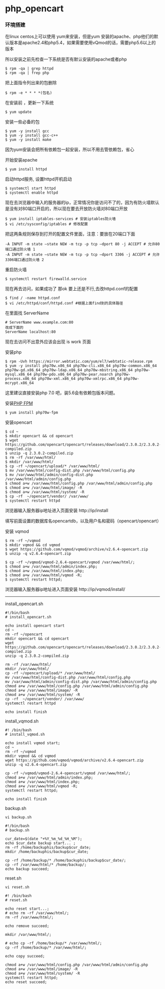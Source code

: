 # php_opencart


### 环境搭建
在linux centos上可以使用 yum来安装，但是yum 安装的apache、php他们的默认版本是apache2.4和php5.4，如果需要使用vQmod的话，需要php5.6以上的版本

所以安装之前先检查一下系统是否有默认安装的apache或者php
```
$ rpm -qa | grep httpd 
$ rpm -qa | frep php
```

把上面指令列出来的包删除
```
$ rpm -e * * * *(包名)
```

在安装前 ，更新一下系统
```
$ yum update
```

安装一些必备的包
```
$ yum -y install gcc 
$ yum -y install gcc-c++ 
$ yum -y install make
```
因为yum安装会把所有依赖包一起安装，所以不用去管依赖包，省心 

开始安装apache
```
$ yum install httpd
```

启动httpd服务, 设置httpd开机启动
```
$ systemctl start httpd
$ systemctl enable httpd
```

现在去浏览器中输入的服务器的ip，正常情况你是访问不了的，因为有防火墙默认是没有对80端口开启的，所以现在要去开放防火墙对80端口开放
```
$ yum install iptables-services # 安装iptables防火墙 
$ vi /etc/sysconfig/iptables # 修改配置 
```

把这两条规则保存到打开的配置文件里面，注意：要放在20端口下面 
```
-A INPUT -m state –state NEW -m tcp -p tcp –dport 80 -j ACCEPT # 允许80端口通过防火墙 1 
-A INPUT -m state –state NEW -m tcp -p tcp –dport 3306 -j ACCEPT # 允许3306端口通过防火墙 2 
```

重启防火墙
```
$ systemctl restart firewalld.service
```

现在再去访问，如果成功了 那ok 要上还是不行,去改httpd.conf的配置

```
$ find / -name httpd.conf
$ vi /etc/httpd/conf/httpd.conf #根据上面find到的具体路径
```
在里面找 ServerName 
```
# ServerName www.example.com:80 
改成下面的
ServerName localhost:80
```
现在去访问不出意外应该会出现 is work 页面

安装php
```
$ rpm -Uvh https://mirror.webtatic.com/yum/el7/webtatic-release.rpm 
$ yum -y install php70w.x86_64 php70w-cli.x86_64 php70w-common.x86_64 php70w-gd.x86_64 php70w-ldap.x86_64 php70w-mbstring.x86_64 php70w-mysql.x86_64 php70w-pdo.x86_64 php70w-pear.noarch php70w-process.x86_64 php70w-xml.x86_64 php70w-xmlrpc.x86_64 php70w-mcrypt.x86_64
```
这里建议直接安装php 7.0 吧，装5.6会有依赖包版本问题。

安装[PHP FPM](https://www.cnblogs.com/followyou/p/9460058.html)
```
$ yum install php70w-fpm
```

安装opencart 
```
$ cd ~
$ mkdir opencart && cd opencart
$ wget https://github.com/opencart/opencart/releases/download/2.3.0.2/2.3.0.2-compiled.zip
$ unzip -q 2.3.0.2-compiled.zip
$ rm -rf /var/www/html/
$ mkdir /var/www/html/
$ cp -rf ~/opencart/upload/* /var/www/html/
$ mv /var/www/html/config-dist.php /var/www/html/config.php
$ mv /var/www/html/admin/config-dist.php /var/www/html/admin/config.php
$ chmod a+w /var/www/html/config.php /var/www/html/admin/config.php
$ chmod a+w /var/www/html/image/ -R
$ chmod a+w /var/www/html/system/ -R
$ cp -rf  ~/opencart/vendor/ /var/www/
$ systemctl restart httpd
```

浏览器输入服务器ip地址进入页面安装 http://ip/install

填写前面设置的数据库名opencartdb，以及用户名和密码（opencart/opencart）

安装 vqmod
```
$ rm -rf ~/vqmod
$ mkdir vqmod && cd vqmod
$ wget https://github.com/vqmod/vqmod/archive/v2.6.4-opencart.zip
$ unzip -q v2.6.4-opencart.zip

$ cp -rf ~/vqmod/vqmod-2.6.4-opencart/vqmod /var/www/html/;
$ chmod a+w /var/www/html/admin/index.php;
$ chmod a+w /var/www/html/index.php;
$ chmod a+w /var/www/html/vqmod -R;
$ systemctl restart httpd;
```
浏览器输入服务器ip地址进入页面安装 http://ip/vqmod/install/

---

install_opencart.sh
```
#!/bin/bash
# install_opencart.sh

echo install opencart start
cd ~
rm -rf ~/opencart
mkdir opencart && cd opencart
wget https://github.com/opencart/opencart/releases/download/2.3.0.2/2.3.0.2-compiled.zip
unzip -q 2.3.0.2-compiled.zip

rm -rf /var/www/html/
mkdir /var/www/html/
cp -rf ~/opencart/upload/* /var/www/html/
mv /var/www/html/config-dist.php /var/www/html/config.php
mv /var/www/html/admin/config-dist.php /var/www/html/admin/config.php
chmod a+w /var/www/html/config.php /var/www/html/admin/config.php
chmod a+w /var/www/html/image/ -R
chmod a+w /var/www/html/system/ -R
cp -rf  ~/opencart/vendor/ /var/www/
systemctl restart httpd

echo install finish
```


install_vqmod.sh 
```
#! /bin/bash
# install_vqmod.sh 

echo install vqmod start;
cd ~
rm -rf ~/vqmod
mkdir vqmod && cd vqmod
wget https://github.com/vqmod/vqmod/archive/v2.6.4-opencart.zip
unzip -q v2.6.4-opencart.zip

cp -rf ~/vqmod/vqmod-2.6.4-opencart/vqmod /var/www/html/;
chmod a+w /var/www/html/admin/index.php;
chmod a+w /var/www/html/index.php;
chmod a+w /var/www/html/vqmod -R;
systemctl restart httpd;

echo install finish
```


backup.sh
```
vi backup.sh
```

```
#!/bin/bash
# backup.sh

cur_date=$(date "+%Y_%m_%d_%H_%M");
echo $cur_date backup start... ;
rm -rf /home/backuphis/backup$cur_date;
mkdir /home/backuphis/backup$cur_date;

cp -rf /home/backup/* /home/backuphis/backup$cur_date/;
cp -rf /var/www/html/* /home/backup/;
echo backup succeed;
```


reset.sh
```
vi reset.sh
```

```
#! /bin/bash
# reset.sh

echo reset start...;
# echo rm -rf /var/www/html/;
rm -rf /var/www/html/;

echo remove succeed;

mkdir /var/www/html/;

# echo cp -rf /home/backup/* /var/www/html/;
cp -rf /home/backup/* /var/www/html/;

echo copy succeed;

chmod a+w /var/www/html/config.php /var/www/html/admin/config.php
chmod a+w /var/www/html/image/ -R
chmod a+w /var/www/html/system/ -R
systemctl restart httpd;
echo reset succeed;
```

